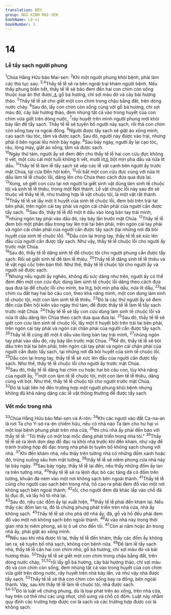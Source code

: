 ```yaml
---
translation: BDY
group: NGŨ KINH MAI-SEN
bookName: Lê-vi 
bookNumber: 3
---
```


<div class="title"><h1>14</h1><h3>Lễ tẩy sạch người phung</h3></div>
<span class="verse le_14_1"><sup>1</sup>Chúa Hằng Hữu bảo Mai-sen: </span>
<span class="verse le_14_2"><sup>2</sup>Khi một người phung khỏi bệnh, phải làm các thủ tục sau: </span>
<span class="verse le_14_3 le_14_4"><sup>3,4</sup>Thầy tế lễ sẽ ra bên ngoài trại khám người bệnh. Nếu thấy phung biến hết, thầy tế lễ sẽ bảo đem đến hai con chim còn sống thuộc loại ăn thịt được,<a href="#" data-toggle="tooltip" data-placement="bottom" title="Nt sạch">⚓</a> gỗ bá hương, chỉ sợi màu đỏ và cây bài hương thảo. </span>
<span class="verse le_14_5"><sup>5</sup>Thầy tế lễ sẽ cho giết một con chim trong chậu bằng đất, trên dòng nước chảy. </span>
<span class="verse le_14_6"><sup>6</sup>Sau đó, lấy con chim còn sống cùng với gỗ bá hương, chỉ sợi màu đỏ, cây bài hương thảo, đem nhúng tất cả vào trong huyết của con chim vừa giết trên dòng nước, </span>
<span class="verse le_14_7"><sup>7</sup>rảy huyết trên mình người phung mới khỏi bảy lần để tẩy sạch. Thầy tế lễ sẽ tuyên bố người này sạch, rồi thả con chim còn sống bay ra ngoài đồng. </span>
<span class="verse le_14_8"><sup>8</sup>Người được tẩy sạch sẽ giặt áo xống mình, cạo sạch râu tóc, tắm và được sạch. Sau đó, người này được vào trại, nhưng phải ở bên ngoài lều mình bảy ngày. </span>
<span class="verse le_14_9"><sup>9</sup>Sau bảy ngày, người ấy lại cạo tóc, râu, lông mày, giặt áo xống, tắm và được sạch.<br/></span>
<span class="verse le_14_10"><sup>10</sup>Ngày thứ tám, người ấy sẽ đem đến cho thầy tế lễ hai con cừu đực không tì vết, một cừu cái một tuổi không tì vết, mười lít<a href="#" data-toggle="tooltip" data-placement="bottom" title="Nt 3/10 ephah">⚓</a> bột mịn pha dầu và nửa lít dầu. </span>
<span class="verse le_14_11"><sup>11</sup>Thầy tế lễ làm lễ tẩy sạch sẽ xếp các lễ vật cạnh bên người ấy trước mặt Chúa, tại cửa Đền hội kiến, </span>
<span class="verse le_14_12"><sup>12</sup>rồi bắt một con cừu đực cùng với nửa lít dầu làm tế lễ chuộc lỗi, dâng lên cho Chúa theo cách đưa qua đưa lại. </span>
<span class="verse le_14_13"><sup>13</sup>Xong, sẽ giết con cừu tại nơi người ta giết sinh vật dùng làm sinh tế chuộc tội và sinh tế lễ thiêu, trong một Nơi thánh. Lễ vật chuộc lỗi này sau đó sẽ thuộc về thầy tế lễ, như trường hợp lễ vật chuộc tội, là một vật rất thánh. </span>
<span class="verse le_14_14"><sup>14</sup>Thầy tế lễ sẽ lấy một ít huyết của sinh tế chuộc lỗi, đem bôi trên trái tai bên phải, trên ngón cái tay phải và ngón cái chân phải của người cần được tẩy sạch. </span>
<span class="verse le_14_15"><sup>15</sup>Sau đó, thầy tế lễ đổ một ít dầu vào lòng bàn tay trái mình, </span>
<span class="verse le_14_16"><sup>16</sup>nhúng ngón tay phải vào dầu đó, rảy bảy lần trước mặt Chúa. </span>
<span class="verse le_14_17"><sup>17</sup>Thầy tế lễ đem bôi một phần dầu trong tay lên trái tai bên phải, trên ngón cái tay phải và ngón cái chân phải của người cần được tẩy sạch (tại những nơi đã bôi huyết của sinh tế chuộc lỗi). </span>
<span class="verse le_14_18"><sup>18</sup>Dầu còn lại trong tay, thầy tế lễ sẽ xức lên đầu của người cần được tẩy sạch. Như vậy, thầy tế lễ chuộc lỗi cho người ấy trước mặt Chúa.<br/></span>
<span class="verse le_14_19"><sup>19</sup>Sau đó, thầy tế lễ dâng sinh tế để chuộc tội cho người phung cần được tẩy sạch. Rồi sẽ giết sinh tế để làm lễ thiêu. </span>
<span class="verse le_14_20"><sup>20</sup>Thầy tế lễ dâng sinh tế lễ thiêu và lễ vật ngũ cốc trên bàn thờ. Như thế, thầy tế lễ chuộc tội cho người ấy và người sẽ được sạch.<br/></span>
<span class="verse le_14_21"><sup>21</sup>Nhưng nếu người ấy nghèo, không đủ sức dâng như trên, người ấy có thể đem đến một con cừu đực dùng làm sinh tế chuộc lỗi dâng theo cách đưa qua đưa lại để chuộc lỗi cho mình, ba lít<a href="#" data-toggle="tooltip" data-placement="bottom" title="Nt 1/10 ephah">⚓</a> bột mịn pha dầu, nửa lít dầu, </span>
<span class="verse le_14_22"><sup>22</sup>hai chim cu đất hay hai bò câu con, theo khả năng mình, một con dùng làm sinh tế chuộc tội, một con làm sinh tế lễ thiêu. </span>
<span class="verse le_14_23"><sup>23</sup>Đó là các thứ người ấy sẽ đem đến cửa Đền hội kiến vào ngày thứ tám, để được thầy tế lễ làm lễ tẩy sạch trước mặt Chúa. </span>
<span class="verse le_14_24"><sup>24</sup>Thầy tế lễ sẽ lấy con cừu dùng làm sinh tế chuộc lỗi và nửa lít dầu dâng lên Chúa theo cách dưa qua đưa lại. </span>
<span class="verse le_14_25"><sup>25</sup>Sau đó, thầy tế lễ sẽ giết con cừu làm sinh tế chuộc lỗi, lấy một ít huyết bôi trên trái tai bên phải, trên ngón cái tay phải và ngón cái chân phải của người cần được tẩy sạch. </span>
<span class="verse le_14_26"><sup>26</sup>Thầy tế lễ cũng đổ một ít dầu vào lòng bàn tay trái mình, </span>
<span class="verse le_14_27"><sup>27</sup>nhúng ngón tay phải vào dầu đó, rảy bảy lần trước mặt Chúa. </span>
<span class="verse le_14_28"><sup>28</sup>Kế đó, thầy tế lễ sẽ bôi dầu trên trái tai bên phải, trên ngón cái tay phải và ngón cái chân phải của người cần được tẩy sạch, tại những nơi đã bôi huyết của sinh tế chuộc lỗi. </span>
<span class="verse le_14_29"><sup>29</sup>Dầu còn lại trong tay, thầy tế lễ sẽ xức lên đầu của người cần được tẩy sạch. Như thế, thầy tế lễ chuộc lỗi cho người ấy trước mặt Chúa.<br/></span>
<span class="verse le_14_30"><sup>30</sup>Sau đó, thầy tế lễ dâng hai chim cu hoặc hai bò câu con, tùy khả năng của người ấy, </span>
<span class="verse le_14_31"><sup>31</sup>một con làm tế lễ chuộc tội, một con làm tế lễ thiêu, dâng cùng với bột. Như thế, thầy tế lễ chuộc tội cho người trước mặt Chúa.<br/></span>
<span class="verse le_14_32"><sup>32</sup>Đó là luật liên hệ đến trường hợp một người phung khỏi bệnh nhưng không đủ khả năng dâng các lễ vật thông thường để được tẩy sạch.</span>
<div class="title"><h3>Vết mốc trong nhà</h3></div>
<span class="verse le_14_33"><sup>33</sup>Chúa Hằng Hữu bảo Mai-sen và A-rôn: </span>
<span class="verse le_14_34"><sup>34</sup>Khi các ngươi vào đất Ca-na-an là nơi Ta cho Y-sơ-ra-ên chiếm hữu, nếu có nhà nào Ta làm cho hư hại vì một loại bệnh phung phát trên nhà cửa, </span>
<span class="verse le_14_35"><sup>35</sup>thì chủ nhà ấy phải đến báo với thầy tế lễ: &#34;Tôi thấy có một loại mốc đang phát triển trong nhà tôi.&#34; </span>
<span class="verse le_14_36"><sup>36</sup>Thầy tế lễ sẽ ra lệnh dọn dẹp đồ đạc ra khỏi nhà trước khi đến khám, như vậy để tránh trường hợp đồ đạc trong nhà phải bị tuyên bố không sạch chung với nhà. </span>
<span class="verse le_14_37"><sup>37</sup>Khi đến khám nhà, nếu thấy trên tường nhà có những đốm xanh hoặc đỏ, trũng xuống sâu hơn mặt tường, </span>
<span class="verse le_14_38"><sup>38</sup>thầy tế lễ sẽ niêm phong cửa nhà này lại bảy ngày. </span>
<span class="verse le_14_39"><sup>39</sup>Sau bảy ngày, thầy tế lễ lại đến, nếu thấy những đốm ấy lan ra trên tường nhà, </span>
<span class="verse le_14_40"><sup>40</sup>thầy tế lễ sẽ ra lệnh đục bỏ các tảng đá có đốm trên tường, khuân đá ném vào một nơi không sạch bên ngoài thành. </span>
<span class="verse le_14_41"><sup>41</sup>Thầy tế lễ cũng cho người cạo sạch bên trong nhà, hồ cạo ra phải đem đổ vào một nơi không sạch bên ngoài thành; </span>
<span class="verse le_14_42"><sup>42</sup>rồi, cho người đem đá khác lấp vào chỗ đã bị đục đi, và lấy hồ tô nhà lại.<br/></span>
<span class="verse le_14_43"><sup>43</sup>Sau đó, nếu các đốm ấy lại xuất hiện, </span>
<span class="verse le_14_44"><sup>44</sup>thầy tế lễ phải đến khám lại. Nếu thấy các đốm lan ra, đó là chứng phung phát triển trên nhà cửa, nhà ấy không sạch. </span>
<span class="verse le_14_45"><sup>45</sup>Thầy tế lễ sẽ cho phá dỡ nhà ấy; đá, gỗ và hồ đều phải đem đổ vào một nơi không sạch bên ngoài thành. </span>
<span class="verse le_14_46"><sup>46</sup>Ai vào nhà này trong thời gian nhà bị niêm phong, sẽ bị ô uế cho đến tối. </span>
<span class="verse le_14_47"><sup>47</sup>Còn ai nằm hoặc ăn trong nhà ấy, phải giặt áo xống mình.<br/></span>
<span class="verse le_14_48"><sup>48</sup>Nếu sau khi nhà được tô lại, thầy tế lễ đến khám, thấy các đốm ấy không lan ra, sẽ tuyên bố nhà sạch, không còn bệnh nữa. </span>
<span class="verse le_14_49"><sup>49</sup>Để làm lễ tẩy sạch nhà, thầy tế lễ cần hai con chim nhỏ, gỗ bá hương, chỉ sợi màu đỏ và bài hương thảo. </span>
<span class="verse le_14_50"><sup>50</sup>Thầy tế lễ sẽ giết một con chim trong chậu bằng đất, trên dòng nước chảy, </span>
<span class="verse le_14_51 le_14_52"><sup>51,52</sup>rồi lấy gỗ bá hương, cây bài hương thảo, chỉ sợi màu đỏ và con chim còn sống, đem nhúng tất cả vào trong huyết của con chim vừa giết trên dòng nước, rảy huyết trên nhà bảy lần, và như vậy nhà được tẩy sạch. </span>
<span class="verse le_14_53"><sup>53</sup>Thầy tế lễ sẽ thả con chim còn sống bay ra đồng, bên ngoài thành. Vậy, sau khi thầy tế lễ làm lễ chuộc tội, nhà được sạch.<br/></span>
<span class="verse le_14_54 le_14_55 le_14_56 le_14_57"><sup>54-57</sup>Đó là luật về chứng phung, dù là loại phát trên áo xống, trên nhà cửa, hay trên cơ thể như các ung nhọt, chỗ sưng và chỗ có đốm. Luật này nhằm quy định các trường hợp được coi là sạch và các trường hợp được coi là không sạch.</span>
